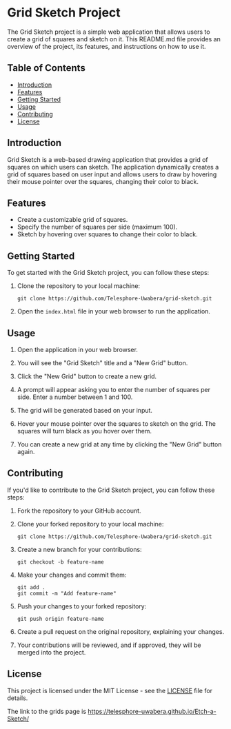 # Grid Sketch Project

The Grid Sketch project is a simple web application that allows users to create a grid of squares and sketch on it. This README.md file provides an overview of the project, its features, and instructions on how to use it.

## Table of Contents

- [Introduction](#introduction)
- [Features](#features)
- [Getting Started](#getting-started)
- [Usage](#usage)
- [Contributing](#contributing)
- [License](#license)

## Introduction

Grid Sketch is a web-based drawing application that provides a grid of squares on which users can sketch. The application dynamically creates a grid of squares based on user input and allows users to draw by hovering their mouse pointer over the squares, changing their color to black.

## Features

- Create a customizable grid of squares.
- Specify the number of squares per side (maximum 100).
- Sketch by hovering over squares to change their color to black.

## Getting Started

To get started with the Grid Sketch project, you can follow these steps:

1. Clone the repository to your local machine:

   ```
   git clone https://github.com/Telesphore-Uwabera/grid-sketch.git
   ```

2. Open the `index.html` file in your web browser to run the application.

## Usage

1. Open the application in your web browser.

2. You will see the "Grid Sketch" title and a "New Grid" button.

3. Click the "New Grid" button to create a new grid.

4. A prompt will appear asking you to enter the number of squares per side. Enter a number between 1 and 100.

5. The grid will be generated based on your input.

6. Hover your mouse pointer over the squares to sketch on the grid. The squares will turn black as you hover over them.

7. You can create a new grid at any time by clicking the "New Grid" button again.

## Contributing

If you'd like to contribute to the Grid Sketch project, you can follow these steps:

1. Fork the repository to your GitHub account.

2. Clone your forked repository to your local machine:

   ```
   git clone https://github.com/Telesphore-Uwabera/grid-sketch.git
   ```

3. Create a new branch for your contributions:

   ```
   git checkout -b feature-name
   ```

4. Make your changes and commit them:

   ```
   git add .
   git commit -m "Add feature-name"
   ```

5. Push your changes to your forked repository:

   ```
   git push origin feature-name
   ```

6. Create a pull request on the original repository, explaining your changes.

7. Your contributions will be reviewed, and if approved, they will be merged into the project.

## License

This project is licensed under the MIT License - see the [LICENSE](LICENSE) file for details.

The link to the grids page is https://telesphore-uwabera.github.io/Etch-a-Sketch/
